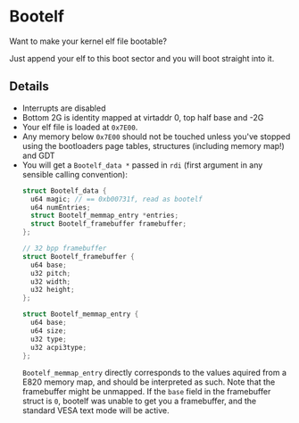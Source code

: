 # Bootelf
Want to make your kernel elf file bootable?

Just append your elf to this boot sector and you will boot straight into it.

## Details
* Interrupts are disabled
* Bottom 2G is identity mapped at virtaddr 0, top half base and -2G
* Your elf file is loaded at `0x7E00`.
* Any memory below `0x7E00` should not be touched unless you've stopped using the bootloaders page tables, structures (including memory map!) and GDT
* You will get a `Bootelf_data *` passed in `rdi` (first argument in any sensible calling convention):
    ```c
    struct Bootelf_data {
      u64 magic; // == 0xb00731f, read as bootelf
      u64 numEntries;
      struct Bootelf_memmap_entry *entries;
      struct Bootelf_framebuffer framebuffer;
    };

    // 32 bpp framebuffer
    struct Bootelf_framebuffer {
      u64 base;
      u32 pitch;
      u32 width;
      u32 height;
    };
    
    struct Bootelf_memmap_entry {
      u64 base;
      u64 size;
      u32 type;
      u32 acpi3type;
    };
    ```
    `Bootelf_memmap_entry` directly corresponds to the values aquired from a E820 memory map, and should be interpreted as such. Note that the framebuffer might be unmapped. If the `base` field in the framebuffer struct is `0`, bootelf was unable to get you a framebuffer, and the standard VESA text mode will be active.
